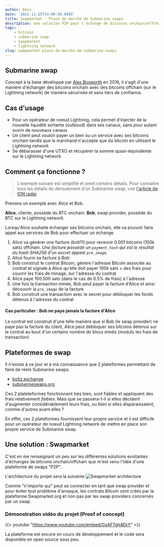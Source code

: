 ```yaml
---
author: Dolu
date: '2021-11-15T14:00:50.699Z'
title: Swapmarket - Place de marché de Submarine swaps
description: Une solution P2P pour l'échange de bitcoins onchain/offchain
tags:
    - bitcoin
    - submarine swap
    - swapmarket
    - lightning network
slug: swapmarket-place-de-marche-de-submarine-swaps
---
```


## Submarine swap
Concept à la base dévéloppé par [Alex Bosworth](https://twitter.com/alexbosworth/status/964276161902624768 "Twitter d'Alex Bosworth") en 2018, il s'agit d'une manière d'échanger des bitcoins onchain avec des bitcoins offchain (sur le Lightning network) de manière sécurisée et sans tiers de confiance.

## Cas d'usage
- Pour un opérateur de noeud Lightning, cela permet d'injecter de la nouvelle liquidité sortante (outboud) dans ses canaux, sans pour autant ouvrir de nouveaux canaux
- Un client peut vouloir payer un bien ou un service avec ses bitcoins onchain tandis que le marchand n'accepte que du bitcoin en utilisant le Lightning network
- Se débarasser d'une UTXO et récupérer la somme quasi-équivalente sur le Lightning network

## Comment ça fonctionne ?
> L'exemple suivant est simplifié et omet certains détails. Pour connaitre tous les détails du déroulement d'un Submarine swap, voir [l'article de ION radar](https://wiki.ion.radar.tech/tech/research/submarine-swap)

Prenons un exemple avec Alice et Bob. 

**Alice**, cliente, possède du BTC onchain. **Bob**, swap provider, possède du BTC sur le Lightning network.

Lorsqu'Alice souhaite échanger ses bitcoins onchain, elle va pouvoir faire appel aux services de Bob pour effectuer un échange.

1. Alice va générer une facture (bolt11) pour recevoir 0.001 bitcoins (100k sats) offchain. *Une facture possède un `payment_hash` qui est le résultat du hash SHA256 d'un secret appelé `pre_image`.*
2. Alice fourni sa facture à Bob
3. Bob construit le contrat Bitcoin, génère l'adresse Bitcoin associée au contrat et signale à Alice qu'elle doit payer 100k sats + des frais pour couvrir les frais de minage, sur l'adresse du contrat
4. Alice paye 100.500 sats (dans le cas de 0.5% de frais) à l'adresse
5. Une fois la transaction minée, Bob peut payer la facture d'Alice et ainsi découvrir la `pre_image` de la facture
6. Bob construit une transaction avec le secret pour débloquer les fonds détenus à l'adresse du contrat

#### Cas particulier : Bob ne paye jamais la facture d'Alice

Le contrat est construit d'une telle manière que si Bob (le swap provider) ne paye pas la facture du client, Alice peut débloquer ses bitcoins détenus sur le contrat au bout d'un certains nombre de blocs minés (modulo les frais de transaction)

## Plateformes de swap

Il n'existe à ce jour et à ma connaissance que 2 plateformes permettant de faire de réels Submarine swaps.
- [boltz.exchange](https://boltz.exchange/)
- [submarineswaps.org](https://submarineswaps.org/)

Ces 2 plateteformes fonctionnent très bien, sont fiables et appliquent des frais relativement *faibles*. Mais que se passera-t-il si elles décident d'augmenter considérablement leurs frais, ou bien si elles disparaissaient, comme d'autres avant elles ?

En effet, ces 2 plateformes fournissent leur propre service et il est difficile pour un opérateur de noeud Lightning network de mettre en place son propre service de Submarine swap.

## Une solution : Swapmarket

C'est en me renseignant un peu sur les différentes solutions existantes d'échanges de bitcoins onchain/offchain que m'est venu l'idée d'une plateforme de swaps "P2P".

L'architecture du projet sera la suivante ![Swapmarket architecture](/swapmarket-marketplace-de-submarine-swaps/schema_swapmarket.png)

Comme "n'importe qui" peut se connecter en tant que swap provider et pour éviter tout problème d'arnaque, les contrats Bitcoin sont créés par la plateforme Swapmarket.org et non pas par les swap providers concernés par un swap.

### Démonstration vidéo du projet (Proof of concept)

{{< youtube "https://www.youtube.com/embed/GxAF7gh4EkY" >}}

La plateforme est encore en cours de développement et le code sera disponible en open source sous peu.
